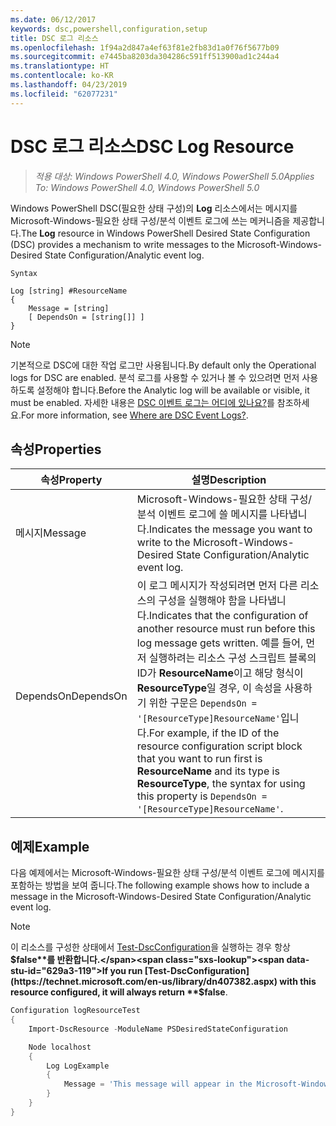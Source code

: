 ```yaml
---
ms.date: 06/12/2017
keywords: dsc,powershell,configuration,setup
title: DSC 로그 리소스
ms.openlocfilehash: 1f94a2d847a4ef63f81e2fb83d1a0f76f5677b09
ms.sourcegitcommit: e7445ba8203da304286c591ff513900ad1c244a4
ms.translationtype: HT
ms.contentlocale: ko-KR
ms.lasthandoff: 04/23/2019
ms.locfileid: "62077231"
---
```

# <a name="dsc-log-resource"></a><span data-ttu-id="629a3-103">DSC 로그 리소스</span><span class="sxs-lookup"><span data-stu-id="629a3-103">DSC Log Resource</span></span>

> <span data-ttu-id="629a3-104">_적용 대상: Windows PowerShell 4.0, Windows PowerShell 5.0_</span><span class="sxs-lookup"><span data-stu-id="629a3-104">_Applies To: Windows PowerShell 4.0, Windows PowerShell 5.0_</span></span>

<span data-ttu-id="629a3-105">Windows PowerShell DSC(필요한 상태 구성)의 __Log__ 리소스에서는 메시지를 Microsoft-Windows-필요한 상태 구성/분석 이벤트 로그에 쓰는 메커니즘을 제공합니다.</span><span class="sxs-lookup"><span data-stu-id="629a3-105">The __Log__ resource in Windows PowerShell Desired State Configuration (DSC) provides a mechanism to write messages to the Microsoft-Windows-Desired State Configuration/Analytic event log.</span></span>

```
Syntax

Log [string] #ResourceName
{
    Message = [string]
    [ DependsOn = [string[]] ]
}
```

> [!NOTE]
> <span data-ttu-id="629a3-106">기본적으로 DSC에 대한 작업 로그만 사용됩니다.</span><span class="sxs-lookup"><span data-stu-id="629a3-106">By default only the Operational logs for DSC are enabled.</span></span> <span data-ttu-id="629a3-107">분석 로그를 사용할 수 있거나 볼 수 있으려면 먼저 사용하도록 설정해야 합니다.</span><span class="sxs-lookup"><span data-stu-id="629a3-107">Before the Analytic log will be available or visible, it must be enabled.</span></span> <span data-ttu-id="629a3-108">자세한 내용은 [DSC 이벤트 로그는 어디에 있나요?](../../../troubleshooting/troubleshooting.md#where-are-dsc-event-logs)를 참조하세요.</span><span class="sxs-lookup"><span data-stu-id="629a3-108">For more information, see [Where are DSC Event Logs?](../../../troubleshooting/troubleshooting.md#where-are-dsc-event-logs).</span></span>

## <a name="properties"></a><span data-ttu-id="629a3-109">속성</span><span class="sxs-lookup"><span data-stu-id="629a3-109">Properties</span></span>

| <span data-ttu-id="629a3-110">속성</span><span class="sxs-lookup"><span data-stu-id="629a3-110">Property</span></span> | <span data-ttu-id="629a3-111">설명</span><span class="sxs-lookup"><span data-stu-id="629a3-111">Description</span></span> |
| --- | --- |
| <span data-ttu-id="629a3-112">메시지</span><span class="sxs-lookup"><span data-stu-id="629a3-112">Message</span></span>| <span data-ttu-id="629a3-113">Microsoft-Windows-필요한 상태 구성/분석 이벤트 로그에 쓸 메시지를 나타냅니다.</span><span class="sxs-lookup"><span data-stu-id="629a3-113">Indicates the message you want to write to the Microsoft-Windows-Desired State Configuration/Analytic event log.</span></span>|
| <span data-ttu-id="629a3-114">DependsOn</span><span class="sxs-lookup"><span data-stu-id="629a3-114">DependsOn</span></span> | <span data-ttu-id="629a3-115">이 로그 메시지가 작성되려면 먼저 다른 리소스의 구성을 실행해야 함을 나타냅니다.</span><span class="sxs-lookup"><span data-stu-id="629a3-115">Indicates that the configuration of another resource must run before this log message gets written.</span></span> <span data-ttu-id="629a3-116">예를 들어, 먼저 실행하려는 리소스 구성 스크립트 블록의 ID가 **ResourceName**이고 해당 형식이 **ResourceType**일 경우, 이 속성을 사용하기 위한 구문은 `DependsOn = '[ResourceType]ResourceName'`입니다.</span><span class="sxs-lookup"><span data-stu-id="629a3-116">For example, if the ID of the resource configuration script block that you want to run first is **ResourceName** and its type is **ResourceType**, the syntax for using this property is `DependsOn = '[ResourceType]ResourceName'`.</span></span>|

## <a name="example"></a><span data-ttu-id="629a3-117">예제</span><span class="sxs-lookup"><span data-stu-id="629a3-117">Example</span></span>

<span data-ttu-id="629a3-118">다음 예제에서는 Microsoft-Windows-필요한 상태 구성/분석 이벤트 로그에 메시지를 포함하는 방법을 보여 줍니다.</span><span class="sxs-lookup"><span data-stu-id="629a3-118">The following example shows how to include a message in the Microsoft-Windows-Desired State Configuration/Analytic event log.</span></span>

> [!NOTE]
> <span data-ttu-id="629a3-119">이 리소스를 구성한 상태에서 [Test-DscConfiguration](https://technet.microsoft.com/en-us/library/dn407382.aspx)을 실행하는 경우 항상 **$false**를 반환합니다.</span><span class="sxs-lookup"><span data-stu-id="629a3-119">If you run [Test-DscConfiguration](https://technet.microsoft.com/en-us/library/dn407382.aspx) with this resource configured, it will always return **$false**.</span></span>

```powershell
Configuration logResourceTest
{
    Import-DscResource -ModuleName PSDesiredStateConfiguration

    Node localhost
    {
        Log LogExample
        {
            Message = 'This message will appear in the Microsoft-Windows-Desired State Configuration/Analytic event log.'
        }
    }
}
```
